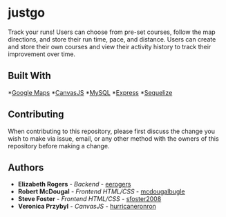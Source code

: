 # justgo
Track your runs! Users can choose from pre-set courses, follow the map directions, and store their run time, pace, and distance. Users can create and store their own courses and view their activity history to track their improvement over time.

## Built With
*[Google Maps](https://developers.google.com/maps/documentation/javascript/tutorial)
*[CanvasJS](https://canvasjs.com/)
*[MySQL](https://www.mysql.com/)
*[Express](https://expressjs.com/)
*[Sequelize](http://docs.sequelizejs.com/)

## Contributing
When contributing to this repository, please first discuss the change you wish to make via issue, email, or any other method with the owners of this repository before making a change.

## Authors
* **Elizabeth Rogers** - *Backend* - [eerogers](https://github.com/eerogers)
* **Robert McDougal** - *Frontend HTML/CSS* - [mcdougalbugle](https://github.com/mcdougalbugle)
* **Steve Foster** - *Frontend HTML/CSS* - [sfoster2008](https://github.com/sfoster2008)
* **Veronica Przybyl** - *CanvasJS* - [hurricaneronron](https://github.com/hurricaneronron)
